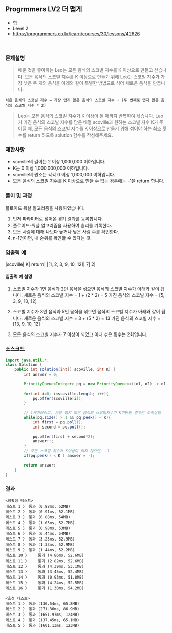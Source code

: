 ## Progrmmers LV2 더 맵게
- 힙
- Level 2
- https://programmers.co.kr/learn/courses/30/lessons/42626
<br>

### 문제설명

>매운 것을 좋아하는 Leo는 모든 음식의 스코빌 지수를 K 이상으로 만들고 싶습니다. 모든 음식의 스코빌 지수를 K 이상으로 만들기 위해 Leo는 스코빌 지수가 가장 낮은 두 개의 음식을 아래와 같이 특별한 방법으로 섞어 새로운 음식을 만듭니다.

```
섞은 음식의 스코빌 지수 = 가장 맵지 않은 음식의 스코빌 지수 + (두 번째로 맵지 않은 음식의 스코빌 지수 * 2)
```

> Leo는 모든 음식의 스코빌 지수가 K 이상이 될 때까지 반복하여 섞습니다.
Leo가 가진 음식의 스코빌 지수를 담은 배열 scoville과 원하는 스코빌 지수 K가 주어질 때, 모든 음식의 스코빌 지수를 K 이상으로 만들기 위해 섞어야 하는 최소 횟수를 return 하도록 solution 함수를 작성해주세요.

### 제한사항
- scoville의 길이는 2 이상 1,000,000 이하입니다.
- K는 0 이상 1,000,000,000 이하입니다.
- scoville의 원소는 각각 0 이상 1,000,000 이하입니다.
- 모든 음식의 스코빌 지수를 K 이상으로 만들 수 없는 경우에는 -1을 return 합니다.

### 풀이 및 과정
플로이드 워샬 알고리즘을 사용하였습니다.

1. 먼저 파라미터로 넘어온 경기 결과를 등록합니다.
2. 플로이드-워샬 알고리즘을 사용하여 승리를 기록한다.
3. 모든 사람에 대해 나보다 높거나 낮은 사람 수를 확인한다.
4. n-1명이면, 내 순위를 확인할 수 있다는 것.

### 입출력 예
|scoville|	K|	return|
|[1, 2, 3, 9, 10, 12]|	7|	2|

#### 입출력 예 설명
1. 스코빌 지수가 1인 음식과 2인 음식을 섞으면 음식의 스코빌 지수가 아래와 같이 됩니다.
새로운 음식의 스코빌 지수 = 1 + (2 * 2) = 5
가진 음식의 스코빌 지수 = [5, 3, 9, 10, 12]

2. 스코빌 지수가 3인 음식과 5인 음식을 섞으면 음식의 스코빌 지수가 아래와 같이 됩니다.
새로운 음식의 스코빌 지수 = 3 + (5 * 2) = 13
가진 음식의 스코빌 지수 = [13, 9, 10, 12]

3. 모든 음식의 스코빌 지수가 7 이상이 되었고 이때 섞은 횟수는 2회입니다.

### 소스코드
```java
import java.util.*;
class Solution {
    public int solution(int[] scoville, int K) {
        int answer = 0;
        
        PriorityQueue<Integer> pq = new PriorityQueue<>((o1, o2) -> o1-o2);
        
        for(int i=0; i<scoville.length; i++){
            pq.offer(scoville[i]);
        }
        
        // 1개이상이고, 가장 맵지 않은 음식의 스코빌지수가 K미만인 경우만 로직실행
        while(pq.size() > 1 && pq.peek() < K){
            int first = pq.poll();
            int second = pq.poll();
            
            pq.offer(first + second*2);
            answer++;
        }
        // 모든 스코빌 지수가 K이상이 되지 않으면, -1
        if(pq.peek() < K ) answer = -1;
        
        return answer;
    }
}
```

### 결과
```
<정확성 테스트>
테스트 1 〉	통과 (0.88ms, 52MB)
테스트 2 〉	통과 (0.91ms, 52.1MB)
테스트 3 〉	통과 (0.88ms, 54MB)
테스트 4 〉	통과 (1.03ms, 52.7MB)
테스트 5 〉	통과 (0.98ms, 53MB)
테스트 6 〉	통과 (6.44ms, 54MB)
테스트 7 〉	통과 (3.23ms, 52.9MB)
테스트 8 〉	통과 (1.33ms, 52.9MB)
테스트 9 〉	통과 (1.44ms, 52.2MB)
테스트 10 〉	통과 (4.86ms, 52.6MB)
테스트 11 〉	통과 (2.82ms, 52.6MB)
테스트 12 〉	통과 (4.39ms, 53.1MB)
테스트 13 〉	통과 (3.45ms, 52.4MB)
테스트 14 〉	통과 (0.93ms, 51.8MB)
테스트 15 〉	통과 (4.24ms, 52.5MB)
테스트 16 〉	통과 (1.30ms, 54.2MB)

<효성 테스트>
테스트 1 〉	통과 (136.54ms, 65.8MB)
테스트 2 〉	통과 (271.36ms, 86.9MB)
테스트 3 〉	통과 (1651.97ms, 124MB)
테스트 4 〉	통과 (137.45ms, 65.1MB)
테스트 5 〉	통과 (1601.13ms, 123MB)
```
